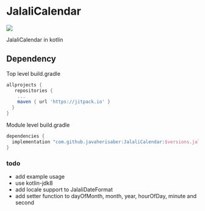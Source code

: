 # JalaliCalendar

[![](https://jitpack.io/v/javaherisaber/JalaliCalendar.svg)](https://jitpack.io/#javaherisaber/JalaliCalendar)

JalaliCalendar in kotlin

## Dependency
Top level build.gradle
```groovy
allprojects {
   repositories {
    ...
    maven { url 'https://jitpack.io' }
  }
}
```

Module level build.gradle
```groovy
dependencies {
  implementation "com.github.javaherisaber:JalaliCalendar:$versions.jalaliCalendar"
}
```

### todo

- add example usage
- use kotlin-jdk8
- add locale support to JalaliDateFormat
- add setter function to dayOfMonth, month, year, hourOfDay, minute and second
